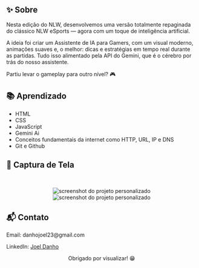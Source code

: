 <!-- README.md -->

<h2>✨ Sobre</h2>

Nesta edição do NLW, desenvolvemos uma versão totalmente repaginada do clássico NLW eSports — agora com um toque de inteligência artificial.

A ideia foi criar um Assistente de IA para Gamers, com um visual moderno, animações suaves e, o melhor: dicas e estratégias em tempo real durante as partidas. Tudo isso alimentado pela API do Gemini, que é o cérebro por trás do nosso assistente.

Partiu levar o gameplay para outro nível? 🎮


<h2>
📚 Aprendizado </h2>

<ul>
  <li>HTML
  <li>CSS</li>
  <li>JavaScript</li>
  <li>Gemini Ai
  <li>Conceitos fundamentais da internet como HTTP, URL, IP e DNS</li>
  <li>Git e Github
</ul>



<h2>📸 Captura de Tela</h2><br>

<p align="center">
  <img src="./assets/Captura de ecrã_30-7-2025_135759_127.0.0.1.jpeg" alt="screenshot do projeto personalizado">
  <img src="./assets/" alt="screenshot do projeto personalizado">
</p>


<h2>📬 Contato</h2>

<p>Email: danhojoel23@gmail.com</p>
  LinkedIn: <a href="https://www.linkedin.com/in/guilhermeatc/">Joel Danho</a>

<p align="center">
Obrigado por visualizar! 😁
